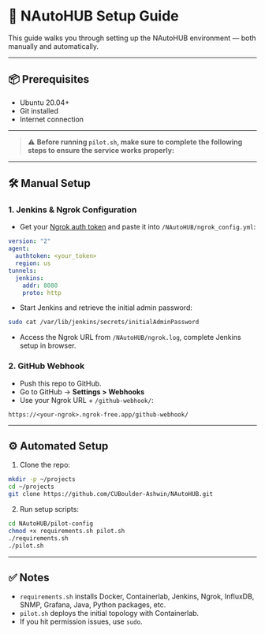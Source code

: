 # 🚀 NAutoHUB Setup Guide

This guide walks you through setting up the NAutoHUB environment — both manually and automatically.

---

## 📦 Prerequisites

- Ubuntu 20.04+
- Git installed
- Internet connection

---

> ⚠️ **Before running `pilot.sh`, make sure to complete the following steps to ensure the service works properly:**

---

## 🛠️ Manual Setup

### 1. Jenkins & Ngrok Configuration

- Get your [Ngrok auth token](https://dashboard.ngrok.com/get-started/your-authtoken) and paste it into `/NAutoHUB/ngrok_config.yml`:

```yaml
version: "2"
agent:
  authtoken: <your_token>
  region: us
tunnels:
  jenkins:
    addr: 8080
    proto: http
```

- Start Jenkins and retrieve the initial admin password:

```bash
sudo cat /var/lib/jenkins/secrets/initialAdminPassword
```

- Access the Ngrok URL from `/NAutoHUB/ngrok.log`, complete Jenkins setup in browser.

### 2. GitHub Webhook

- Push this repo to GitHub.
- Go to GitHub → **Settings > Webhooks**
- Use your Ngrok URL + `/github-webhook/`:

```text
https://<your-ngrok>.ngrok-free.app/github-webhook/
```

---

## ⚙️ Automated Setup

1. Clone the repo:

```bash
mkdir -p ~/projects
cd ~/projects
git clone https://github.com/CUBoulder-Ashwin/NAutoHUB.git
```

2. Run setup scripts:

```bash
cd NAutoHUB/pilot-config
chmod +x requirements.sh pilot.sh
./requirements.sh
./pilot.sh
```

---

## ✅ Notes

- `requirements.sh` installs Docker, Containerlab, Jenkins, Ngrok, InfluxDB, SNMP, Grafana, Java, Python packages, etc.
- `pilot.sh` deploys the initial topology with Containerlab.
- If you hit permission issues, use `sudo`.
